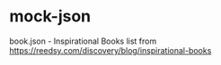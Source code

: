 # mock-json

book.json - Inspirational Books list from https://reedsy.com/discovery/blog/inspirational-books
